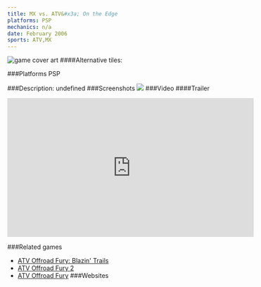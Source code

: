 ```yaml
---
title: MX vs. ATV&#x3a; On the Edge
platforms: PSP
mechanics: n/a
date: February 2006
sports: ATV,MX
---
```

![game cover art](//images.igdb.com/igdb/image/upload/t_cover_big/qjh9vovd8qi5rrsdq4e0.jpg "Logo Title Text 1")
####Alternative tiles:

###Platforms
PSP

###Description:
undefined
###Screenshots
<a target="_blank" rel="noopener noreferrer" href="//images.igdb.com/igdb/image/upload/t_cover_big/mtyhwbbetmiozrmf7qbh.jpg"><img src="//images.igdb.com/igdb/image/upload/t_thumb/mtyhwbbetmiozrmf7qbh.jpg"/></a>
###Video
####Trailer

<iframe width="560" height="315" src="https://www.youtube.com/embed/q7854iagIFA" frameborder="0" allowfullscreen></iframe>

###Related games
* [ATV Offroad Fury: Blazin' Trails](/games/atv-offroad-fury-blazin-trails-8272/)
* [ATV Offroad Fury 2](/games/atv-offroad-fury-2-8270/)
* [ATV Offroad Fury](/games/atv-offroad-fury-8269/)
###Websites

